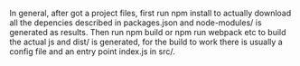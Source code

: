 In general, after got a project files, first run npm install to actually download all the depencies described in packages.json and node-modules/ is generated as results. Then run npm build
or npm run webpack etc to build the actual js and dist/ is generated, for the build to work there is usually a config file and an entry point index.js in src/.
